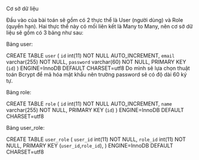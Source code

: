 Cơ sở dữ liệu

Đầu vào của bài toán sẽ gồm có 2 thực thể là User (người dùng) và Role (quyền hạn). Hai thực thể này có mối liên kết là Many to Many, nên cơ sở dữ liệu sẽ gồm có 3 bảng như sau:

Bảng user:

CREATE TABLE `user` (
 `id` int(11) NOT NULL AUTO_INCREMENT,
 `email` varchar(255) NOT NULL,
 `password` varchar(60) NOT NULL,
 PRIMARY KEY (`id`)
) ENGINE=InnoDB DEFAULT CHARSET=utf8
Do mình sẽ lựa chọn thuật toán Bcrypt để mã hóa mật khẩu nên trường password sẽ có độ dài 60 ký tự.

Bảng role:

CREATE TABLE `role` (
 `id` int(11) NOT NULL AUTO_INCREMENT,
 `name` varchar(255) NOT NULL,
 PRIMARY KEY (`id`)
) ENGINE=InnoDB DEFAULT CHARSET=utf8

Bảng user_role:

CREATE TABLE `user_role` (
 `user_id` int(11) NOT NULL,
 `role_id` int(11) NOT NULL,
 PRIMARY KEY (`user_id`,`role_id`),
) ENGINE=InnoDB DEFAULT CHARSET=utf8
